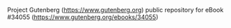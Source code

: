 Project Gutenberg (https://www.gutenberg.org) public repository for eBook #34055 (https://www.gutenberg.org/ebooks/34055)
